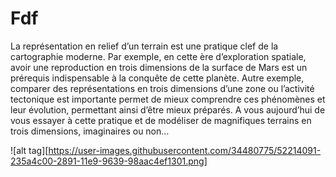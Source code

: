 # Fdf
La représentation en relief d’un terrain est une pratique clef de la cartographie moderne. Par exemple, en cette ère
d’exploration spatiale, avoir une reproduction en trois dimensions de la surface de Mars est un prérequis indispensable à la
conquête de cette planète. Autre exemple, comparer des représentations en trois dimensions d’une zone ou
l’activité tectonique est importante permet de mieux comprendre ces phénomènes et leur
évolution, permettant ainsi d’être mieux préparés.
A vous aujourd’hui de vous essayer à cette pratique et de modéliser de magnifiques
terrains en trois dimensions, imaginaires ou non...

![alt tag][https://user-images.githubusercontent.com/34480775/52214091-235a4c00-2891-11e9-9639-98aac4ef1301.png]

